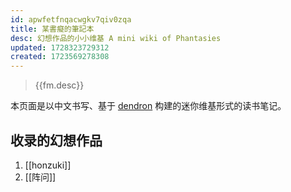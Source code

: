 ```yaml
---
id: apwfetfnqacwgkv7qiv0zqa
title: 某書癡的筆記本
desc: 幻想作品的小小维基 A mini wiki of Phantasies
updated: 1728323729312
created: 1723569278308
---
```


> {{fm.desc}}

本页面是以中文书写、基于 [dendron](https://github.com/dendronhq/dendron) 构建的迷你维基形式的读书笔记。

## 收录的幻想作品

1. [[honzuki]]
2. [[阵问]]
